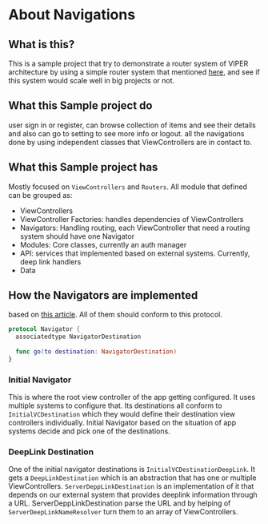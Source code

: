 # About Navigations
## What is this?
This is a sample project that try to demonstrate a router system of VIPER architecture by using a simple router system that mentioned [here](https://www.swiftbysundell.com/articles/navigation-in-swift/), and see if this system would scale well in big projects or not.

## What this Sample project do
user sign in or register, can browse collection of items and see their details and also can go to setting to see more info or logout. all the navigations done by using independent classes that ViewControllers are in contact to. 

## What this Sample project has
Mostly focused on `ViewControllers` and `Routers`. All module that defined can be grouped as:
 * ViewControllers
 * ViewController Factories: handles dependencies of ViewControllers
 * Navigators: Handling routing, each ViewController that need a routing system should have one Navigator
 * Modules: Core classes, currently an auth manager
 * API: services that implemented based on external systems. Currently, deep link handlers
 * Data

 ## How the Navigators are implemented
 based on [this article](https://www.swiftbysundell.com/articles/navigation-in-swift/). All of them should conform to this protocol.
  ```swift
  protocol Navigator {
    associatedtype NavigatorDestination
    
    func go(to destination: NavigatorDestination)
}
  ```
### Initial Navigator
This is where the root view controller of the app getting configured. It uses multiple systems to configure that.
Its destinations all conform to `InitialVCDestination` which they would define their destination view controllers individually.
Initial Navigator based on the situation of app systems decide and pick one of the destinations.

### DeepLink Destination
One of the initial navigator destinations is `InitialVCDestinationDeepLink`. It gets a `DeepLinkDestination` which is an abstraction that has one or multiple ViewControllers.
`ServerDeppLinkDestination` is an implementation of it that depends on our external system that provides deeplink information through a URL. ServerDeppLinkDestination parse the URL and by helping of `ServerDeepLinkNameResolver` turn them to an array of ViewControllers.